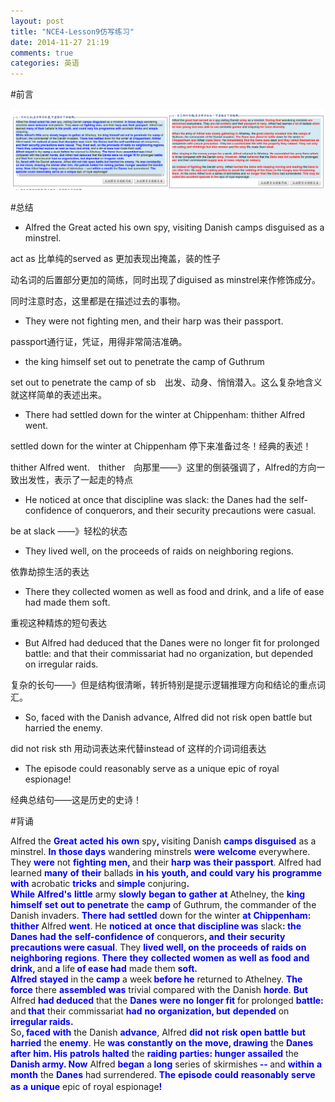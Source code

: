 ```yaml
---
layout: post
title: "NCE4-Lesson9仿写练习"
date: 2014-11-27 21:19
comments: true
categories: 英语
---
```


#前言

![tu2](/images/NCE/lesson9.png)

<!--more-->


#总结

* Alfred the Great acted his own spy, visiting Danish camps disguised as a minstrel.  

act as 比单纯的served as 更加表现出掩盖，装的性子

动名词的后置部分更加的简练，同时出现了diguised as minstrel来作修饰成分。

同时注意时态，这里都是在描述过去的事物。

* They were not fighting men, and their harp was their passport. 

passport通行证，凭证，用得非常简洁准确。

*  the king himself set out to penetrate the camp of Guthrum

set out to penetrate the camp of sb　出发、动身、悄悄潜入。这么复杂地含义就这样简单的表述出来。

* There had settled down for the winter at Chippenham: thither Alfred went. 

settled down for the winter at Chippenham 停下来准备过冬！经典的表述！

thither Alfred went.　thither　向那里——》这里的倒装强调了，Alfred的方向一致出发性，表示了一起走的特点

* He noticed at once that discipline was slack: the Danes had the self-confidence of conquerors, and their security precautions were casual. 

be at slack ——》轻松的状态

* They lived well, on the proceeds of raids on neighboring regions.  

依靠劫掠生活的表达

* There they collected women as well as food and drink, and a life of ease had made them soft.

重视这种精炼的短句表达

* But Alfred had deduced that the Danes were no longer fit for prolonged battle: and that their commissariat had no organization, but depended on irregular raids.

复杂的长句——》但是结构很清晰，转折特别是提示逻辑推理方向和结论的重点词汇。

* So, faced with the Danish advance, Alfred did not risk open battle but harried the enemy. 

did not risk sth 用动词表达来代替instead of 这样的介词词组表达

*  The episode could reasonably serve as a unique epic of royal espionage!

经典总结句——这是历史的史诗！


#背诵

Alfred the <span><b><font color="#0000FF">Great</font></b></span> <span><b><font color="#0000FF">acted</font></b></span> <span><b><font color="#0000FF">his</font></b></span> <span><b><font color="#0000FF">own</font></b></span> spy<span><b><font color="#0000FF">, </font></b></span>visiting Danish <span><b><font color="#0000FF">camps disguised</font></b></span> as a minstrel. <span><b><font color="#0000FF">In</font></b></span> <span><b><font color="#0000FF">those days</font></b></span> wandering minstrels <span><b><font color="#0000FF">were</font></b></span> <span><b><font color="#0000FF">welcome</font></b></span> everywhere. They <span><b><font color="#0000FF">were</font></b></span> not <span><b><font color="#0000FF">fighting</font></b></span> <span><b><font color="#0000FF">men, </font></b></span>and their <span><b><font color="#0000FF">harp</font></b></span> <span><b><font color="#0000FF">was</font></b></span> <span><b><font color="#0000FF">their passport</font></b></span>. Alfred had learned <span><b><font color="#0000FF">many</font></b></span> <span><b><font color="#0000FF">of</font></b></span> <span><b><font color="#0000FF">their</font></b></span> ballads <span><b><font color="#0000FF">in</font></b></span> <span><b><font color="#0000FF">his</font></b></span> <span><b><font color="#0000FF">youth, and</font></b></span> <span><b><font color="#0000FF">could</font></b></span> <span><b><font color="#0000FF">vary</font></b></span> <span><b><font color="#0000FF">his</font></b></span> <span><b><font color="#0000FF">programme</font></b></span> <span><b><font color="#0000FF">with</font></b></span> acrobatic <span><b><font color="#0000FF">tricks</font></b></span> and<span><b><font color="#0000FF"> simple</font></b></span> conjuring<span><b><font color="#0000FF">.<br />
    While</font></b></span> <span><b><font color="#0000FF">Alfred's</font></b></span> <span><b><font color="#0000FF">little</font></b></span> army <span><b><font color="#0000FF">slowly</font></b></span> <span><b><font color="#0000FF">began</font></b></span> <span><b><font color="#0000FF">to</font></b></span> <span><b><font color="#0000FF">gather</font></b></span> <span><b><font color="#0000FF">at</font></b></span> Athelney, the <span><b><font color="#0000FF">king</font></b></span> <span><b><font color="#0000FF">himself</font></b></span> <span><b><font color="#0000FF">set</font></b></span> <span><b><font color="#0000FF">out to penetrate</font></b></span> the <span><b><font color="#0000FF">camp</font></b></span> of Guthrum, the commander of the Danish invaders. <span><b><font color="#0000FF">There</font></b></span> <span><b><font color="#0000FF">had</font></b></span> <span><b><font color="#0000FF">settled</font></b></span> down for the winter <span><b><font color="#0000FF">at</font></b></span> <span><b><font color="#0000FF">Chippenham: thither</font></b></span> Alfred <span><b><font color="#0000FF">went</font></b></span>. He <span><b><font color="#0000FF">noticed</font></b></span> <span><b><font color="#0000FF">at</font></b></span> <span><b><font color="#0000FF">once</font></b></span> <span><b><font color="#0000FF">that</font></b></span> <span><b><font color="#0000FF">discipline was</font></b></span> slack<span><b><font color="#0000FF">: the</font></b></span> <span><b><font color="#0000FF">Danes</font></b></span> <span><b><font color="#0000FF">had</font></b></span> <span><b><font color="#0000FF">the</font></b></span> <span><b><font color="#0000FF">self-confidence</font></b></span> <span><b><font color="#0000FF">of</font></b></span> conquerors<span><b><font color="#0000FF">, and</font></b></span> <span><b><font color="#0000FF">their</font></b></span> <span><b><font color="#0000FF">security</font></b></span> <span><b><font color="#0000FF">precautions were casual</font></b></span>. They <span><b><font color="#0000FF">lived</font></b></span> <span><b><font color="#0000FF">well, on</font></b></span> <span><b><font color="#0000FF">the</font></b></span> <span><b><font color="#0000FF">proceeds</font></b></span> <span><b><font color="#0000FF">of</font></b></span> <span><b><font color="#0000FF">raids</font></b></span> <span><b><font color="#0000FF">on</font></b></span> <span><b><font color="#0000FF">neighboring</font></b></span> <span><b><font color="#0000FF">regions</font></b></span>. <span><b><font color="#0000FF">There</font></b></span> <span><b><font color="#0000FF">they</font></b></span> <span><b><font color="#0000FF">collected</font></b></span> <span><b><font color="#0000FF">women</font></b></span> <span><b><font color="#0000FF">as</font></b></span> <span><b><font color="#0000FF">well</font></b></span> <span><b><font color="#0000FF">as</font></b></span> <span><b><font color="#0000FF">food</font></b></span> <span><b><font color="#0000FF">and</font></b></span> <span><b><font color="#0000FF">drink, </font></b></span>and <span><b><font color="#0000FF">a</font></b></span> life<span><b><font color="#0000FF"> of ease had</font></b></span> made them <span><b><font color="#0000FF">soft.<br />
    Alfred</font></b></span> <span><b><font color="#0000FF">stayed</font></b></span> in the <span><b><font color="#0000FF">camp</font></b></span> a week<span><b><font color="#0000FF"> before he</font></b></span> returned to Athelney. <span><b><font color="#0000FF">The</font></b></span> <span><b><font color="#0000FF">force</font></b></span> there <span><b><font color="#0000FF">assembled</font></b></span> <span><b><font color="#0000FF">was</font></b></span> trivial compared with the Danish <span><b><font color="#0000FF">horde</font></b></span>. <span><b><font color="#0000FF">But </font></b></span>Alfred <span><b><font color="#0000FF">had deduced</font></b></span> that the <span><b><font color="#0000FF">Danes</font></b></span> <span><b><font color="#0000FF">were</font></b></span> <span><b><font color="#0000FF">no</font></b></span> <span><b><font color="#0000FF">longer fit</font></b></span> for prolonged <span><b><font color="#0000FF">battle: </font></b></span>and<span><b><font color="#0000FF"> that</font></b></span> their commissariat <span><b><font color="#0000FF">had</font></b></span> <span><b><font color="#0000FF">no</font></b></span> <span><b><font color="#0000FF">organization, but</font></b></span> <span><b><font color="#0000FF">depended</font></b></span> on <span><b><font color="#0000FF">irregular raids.<br />
    </font></b></span>So<span><b><font color="#0000FF">, faced</font></b></span> <span><b><font color="#0000FF">with</font></b></span> the Danish <span><b><font color="#0000FF">advance</font></b></span>, Alfred <span><b><font color="#0000FF">did</font></b></span> <span><b><font color="#0000FF">not</font></b></span> <span><b><font color="#0000FF">risk</font></b></span> <span><b><font color="#0000FF">open</font></b></span> <span><b><font color="#0000FF">battle</font></b></span> <span><b><font color="#0000FF">but</font></b></span> <span><b><font color="#0000FF">harried</font></b></span> the <span><b><font color="#0000FF">enemy</font></b></span>. He <span><b><font color="#0000FF">was</font></b></span> <span><b><font color="#0000FF">constantly</font></b></span> <span><b><font color="#0000FF">on</font></b></span> <span><b><font color="#0000FF">the</font></b></span> <span><b><font color="#0000FF">move, drawing</font></b></span> the <span><b><font color="#0000FF">Danes</font></b></span> <span><b><font color="#0000FF">after</font></b></span> <span><b><font color="#0000FF">him. His</font></b></span> <span><b><font color="#0000FF">patrols</font></b></span> <span><b><font color="#0000FF">halted</font></b></span> the <span><b><font color="#0000FF">raiding</font></b></span> <span><b><font color="#0000FF">parties: hunger</font></b></span> <span><b><font color="#0000FF">assailed</font></b></span> the <span><b><font color="#0000FF">Danish army. Now</font></b></span> Alfred <span><b><font color="#0000FF">began</font></b></span> a<span><b><font color="#0000FF"> long</font></b></span> series of skirmishes<span><b><font color="#0000FF"> -- </font></b></span>and <span><b><font color="#0000FF">within</font></b></span> <span><b><font color="#0000FF">a</font></b></span> <span><b><font color="#0000FF">month</font></b></span> the <span><b><font color="#0000FF">Danes</font></b></span> had surrendered. <span><b><font color="#0000FF">The</font></b></span> <span><b><font color="#0000FF">episode</font></b></span> <span><b><font color="#0000FF">could</font></b></span> <span><b><font color="#0000FF">reasonably</font></b></span> <span><b><font color="#0000FF">serve</font></b></span> <span><b><font color="#0000FF">as</font></b></span> <span><b><font color="#0000FF">a</font></b></span> <span><b><font color="#0000FF">unique</font></b></span> epic of royal espionage<span><b><font color="#0000FF">!</font></b></span>　


